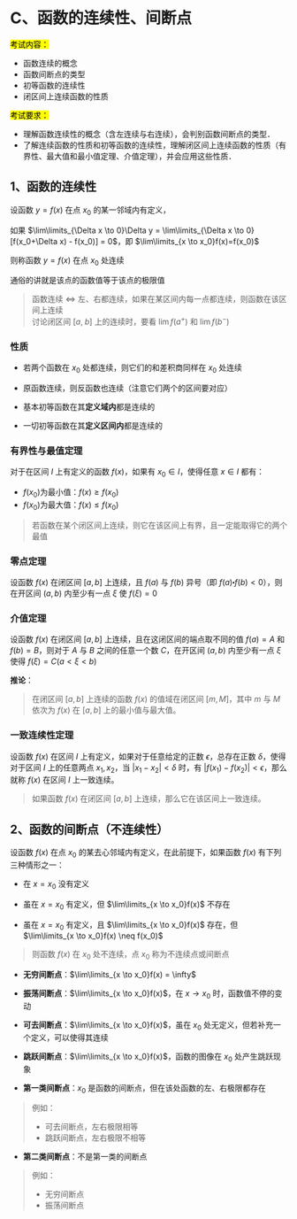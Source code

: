# C、函数的连续性、间断点

<mark>考试内容：</mark>

- 函数连续的概念
- 函数间断点的类型
- 初等函数的连续性
- 闭区间上连续函数的性质

<mark>考试要求：</mark>

- 理解函数连续性的概念（含左连续与右连续），会判别函数间断点的类型．
- 了解连续函数的性质和初等函数的连续性，理解闭区间上连续函数的性质（有界性、最大值和最小值定理、介值定理），并会应用这些性质．

## 1、函数的连续性

设函数 $y=f(x)$ 在点 $x_0$ 的某一邻域内有定义，

如果 $\lim\limits_{\Delta x \to 0}\Delta y = \lim\limits_{\Delta x \to 0}[f(x_0+\Delta x) - f(x_0)] = 0$，即 $\lim\limits_{x \to x_0}f(x)=f(x_0)$  

则称函数 $y=f(x)$ 在点 $x_0$ 处连续  

通俗的讲就是该点的函数值等于该点的极限值

> 函数连续 $\Longleftrightarrow$ 左、右都连续，如果在某区间内每一点都连续，则函数在该区间上连续  
> 讨论闭区间 $[a,\;b]$ 上的连续时，要看 $\lim f(a^+)$ 和 $\lim f(b^-)$

### 性质

- 若两个函数在 $x_0$ 处都连续，则它们的和差积商同样在 $x_0$ 处连续

- 原函数连续，则反函数也连续（注意它们两个的区间要对应）

- 基本初等函数在其**定义域内**都是连续的

- 一切初等函数在其**定义区间内**都是连续的

### 有界性与最值定理

对于在区间 $I$ 上有定义的函数 $f(x)$，如果有 $x_0 \in I$，使得任意 $x \in I$ 都有：

- $f(x_0)$为最小值：$f(x) \geqslant f(x_0)$
- $f(x_0)$为最大值：$f(x) \leqslant f(x_0)$

> 若函数在某个闭区间上连续，则它在该区间上有界，且一定能取得它的两个最值

### 零点定理

设函数 $f(x)$ 在闭区间 $[a, b]$ 上连续，且 $f(a)$ 与 $f(b)$ 异号（即 $f(a) \centerdot f(b) < 0$），则在开区间 $(a, b)$ 内至少有一点 $\xi$ 使 $f(\xi) = 0$

### 介值定理

设函数 $f(x)$ 在闭区间 $[a, b]$ 上连续，且在这闭区间的端点取不同的值 $f(a) = A$ 和 $f(b) = B$，则对于 $A$ 与 $B$ 之间的任意一个数 $C$，在开区间 $(a, b)$ 内至少有一点 $\xi$ 使得 $f(\xi) = C (a < \xi < b)$

**推论**：

> 在闭区间 $[a, b]$ 上连续的函数 $f(x)$ 的值域在闭区间 $[m, M]$，其中 $m$ 与 $M$ 依次为 $f(x)$ 在 $[a,b]$ 上的最小值与最大值。

### 一致连续性定理

设函数 $f(x)$ 在区间 $I$ 上有定义，如果对于任意给定的正数 $\epsilon$，总存在正数 $\delta$，使得对于区间 $I$ 上的任意两点 $x_1, x_2$，当 $|x_1-x_2|<\delta$ 时，有 $|f(x_1)-f(x_2)|<\epsilon$，那么就称 $f(x)$ 在区间 $I$ 上一致连续。

> 如果函数 $f(x)$ 在闭区间 $[a, b]$ 上连续，那么它在该区间上一致连续。

## 2、函数的间断点（不连续性）

设函数 $f(x)$ 在点 $x_0$ 的某去心邻域内有定义，在此前提下，如果函数 $f(x)$ 有下列三种情形之一：

- 在 $x=x_0$ 没有定义

- 虽在 $x=x_0$ 有定义，但 $\lim\limits_{x \to x_0}f(x)$ 不存在

- 虽在 $x=x_0$ 有定义，且 $\lim\limits_{x \to x_0}f(x)$ 存在，但 $\lim\limits_{x \to x_0}f(x) \neq f(x_0)$  

> 则函数 $f(x)$ 在 $x_0$ 处不连续，点 $x_0$ 称为不连续点或间断点

- __无穷间断点__：$\lim\limits_{x \to x_0}f(x) = \infty$

- __振荡间断点__：$\lim\limits_{x \to x_0}f(x)$，在 $x \to x_0$ 时，函数值不停的变动

- __可去间断点__：$\lim\limits_{x \to x_0}f(x)$，虽在 $x_0$ 处无定义，但若补充一个定义，可以使得其连续

- __跳跃间断点__：$\lim\limits_{x \to x_0}f(x)$，函数的图像在 $x_0$ 处产生跳跃现象

- __第一类间断点__：$x_0$ 是函数的间断点，但在该处函数的左、右极限都存在  
> 例如：
> - 可去间断点，左右极限相等
> - 跳跃间断点，左右极限不相等

- __第二类间断点__：不是第一类的间断点  
> 例如：
> - 无穷间断点
> - 振荡间断点